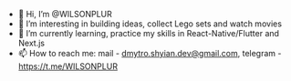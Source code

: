 - 👋 Hi, I’m @WILSONPLUR
- 👀 I’m interesting in building ideas, collect Lego sets and watch movies
- 🌱 I’m currently learning, practice my skills in React-Native/Flutter and Next.js 
- 📫 How to reach me: mail - dmytro.shyian.dev@gmail.com, telegram - https://t.me/WILSONPLUR 

<!---
WILSONPLUR/WILSONPLUR is a ✨ special ✨ repository because its `README.md` (this file) appears on your GitHub profile.
You can click the Preview link to take a look at your changes.
--->
